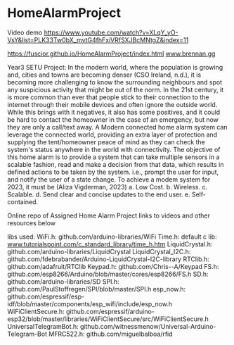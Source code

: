 # HomeAlarmProject
Video demo
https://www.youtube.com/watch?v=XLqY_yO-VsY&list=PLK33Tw0bX_mvtG4fhFxiVRfSXJBcMNtgZ&index=11

https://fuscior.github.io/HomeAlarmProject/index.html
www.brennan.gg

Year3 SETU Project:
In the modern world, where the population is growing and, cities and towns are becoming denser (CSO Ireland, n.d.), it is becoming more challenging to know the surrounding neighbours and spot any suspicious activity that might be out of the norm. In the 21st century, it is more common than ever that people stick to their connection to the internet through their mobile devices and often ignore the outside world.
While this brings with it negatives, it also has some positives, and it could be hard to contact the homeowner in the case of an emergency, but now they are only a call/text away. A Modern connected home alarm system can leverage the connected world, providing an extra layer of protection and supplying the tent/homeowner peace of mind as they can check the system's status anywhere in the world with connectivity.
The objective of this home alarm is to provide a system that can take multiple sensors in a scalable fashion, read and make a decision from that data, which results in defined actions to be taken by the system. i.e., prompt the user for input, and notify the user of a state change.
To achieve a modem system for 2023, it must be (Aliza Vigderman, 2023)
a.	Low Cost.
b.	Wireless.
c.	Scalable.
d.	Send clear and concise updates to the end user.
e.	Self-contained.





Online repo of Assigned Home Alarm Project
links to videos and other resources below

libs used:
WiFi.h: github.com/arduino-libraries/WiFi
Time.h: default c lib: www.tutorialspoint.com/c_standard_library/time_h.htm
LiquidCrystal.h: github.com/arduino-libraries/LiquidCrystal
LiquidCrystal_I2C.h: github.com/fdebrabander/Arduino-LiquidCrystal-I2C-library
RTClib.h: github.com/adafruit/RTClib
Keypad.h: github.com/Chris--A/Keypad
FS.h: github.com/esp8266/Arduino/blob/master/cores/esp8266/FS.h 
SD.h: github.com/arduino-libraries/SD
SPI.h: github.com/PaulStoffregen/SPI/blob/master/SPI.h
esp_now.h: github.com/espressif/esp-idf/blob/master/components/esp_wifi/include/esp_now.h
WiFiClientSecure.h: github.com/espressif/arduino-esp32/blob/master/libraries/WiFiClientSecure/src/WiFiClientSecure.h
UniversalTelegramBot.h: github.com/witnessmenow/Universal-Arduino-Telegram-Bot
MFRC522.h: github.com/miguelbalboa/rfid
